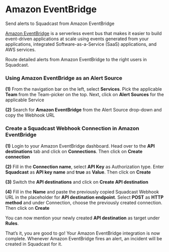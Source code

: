 # Amazon EventBridge

Send alerts to Squadcast from Amazon EventBridge

[Amazon EventBridge](https://aws.amazon.com/eventbridge/) is a serverless event bus that makes it easier to build event-driven applications at scale using events generated from your applications, integrated Software-as-a-Service (SaaS) applications, and AWS services.

Route detailed alerts from Amazon EventBridge to the right users in Squadcast.

### Using Amazon EventBridge as an Alert Source <a href="#using-amazon-eventbridge-as-an-alert-source" id="using-amazon-eventbridge-as-an-alert-source"></a>

**(1)** From the navigation bar on the left, select **Services**. Pick the applicable **Team** from the Team-picker on the top. Next, click on **Alert Sources** for the applicable Service

**(2)** Search for **Amazon EventBridge** from the Alert Source drop-down and copy the Webhook URL

### Create a Squadcast Webhook Connection in Amazon EventBridge <a href="#create-a-squadcast-webhook-connection-in-amazon-eventbridge" id="create-a-squadcast-webhook-connection-in-amazon-eventbridge"></a>

**(1)** Login to your Amazon EventBridge dashboard. Head over to the **API destinations** tab and click on **Connections**. Then click on **Create connection**

**(2)** Fill in the **Connection name**, select **API Key** as Authorization type. Enter **Squadcast** as **API key name** and **true** as **Value**. Then click on **Create**

**(3)** Switch the **API destinations** and click on **Create API destination**

**(4)** Fill in the **Name** and paste the previously copied Squadcast Webhook URL in the placeholder for **API destination endpoint**. Select **POST** as **HTTP method** and under Connection, choose the previously created connection. Then click on **Create**

You can now mention your newly created **API destination** as target under **Rules**.

That’s it, you are good to go! Your Amazon EventBridge integration is now complete. Whenever Amazon EventBridge fires an alert, an incident will be created in Squadcast for it.
